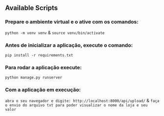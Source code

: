 ## Available Scripts

### Prepare o ambiente virtual e o ative com os comandos:

`python -m venv venv` &
`source venv/bin/activate`

### Antes de inicializar a aplicação, execute o comando:

`pip install -r requirements.txt`

### Para rodar a aplicação execute:

`python manage.py runserver`

### Com a aplicação em execução:

`abra o seu navegador e digite: http://localhost:8000/api/upload/` &
`faça o envio do arquivo txt para poder visualizar o nome da loja e seu valor`
